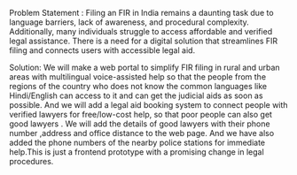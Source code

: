 Problem Statement :
Filing an FIR in India remains a daunting task due to language barriers, lack of awareness, and procedural complexity. Additionally, many individuals struggle to access affordable and verified legal assistance. There is a need for a digital solution that streamlines FIR filing and connects users with accessible legal aid.


Solution:
We will make a web portal to simplify FIR filing in rural and urban areas with multilingual voice-assisted help so that the people from the regions of the country who does not  know the common languages like Hindi/English can access to it and can get the judicial aids as soon as possible. And we will add a legal aid booking system to connect people with verified lawyers for free/low-cost help, so that poor people can also get good lawyers . We will add the details of good lawyers with their phone number ,address and office distance to the web page. And we have also added the phone numbers of the nearby police stations for immediate help.This is just a frontend prototype with a promising change in legal procedures.




